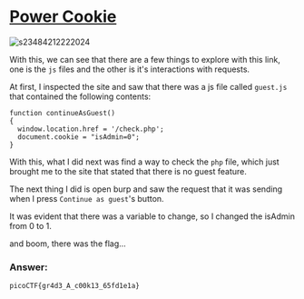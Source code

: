 # <a href="https://play.picoctf.org/practice/challenge/288">Power Cookie</a>

![s23484212222024](https://a.okmd.dev/md/67685806ad258.png)

With this, we can see that there are a few things to explore with this link, one is the `js` files and the other is it's interactions with requests.

At first, I inspected the site and saw that there was a js file called `guest.js` that contained the following contents:
```
function continueAsGuest()
{
  window.location.href = '/check.php';
  document.cookie = "isAdmin=0";
}
```

With this, what I did next was find a way to check the `php` file, which just brought me to the site that stated that there is no guest feature.

The next thing I did is open burp and saw the request that it was sending when I press `Continue as guest`'s button.

It was evident that there was a variable to change, so I changed the isAdmin from 0 to 1.

and boom, there was the flag...

### Answer:
```
picoCTF{gr4d3_A_c00k13_65fd1e1a}
```